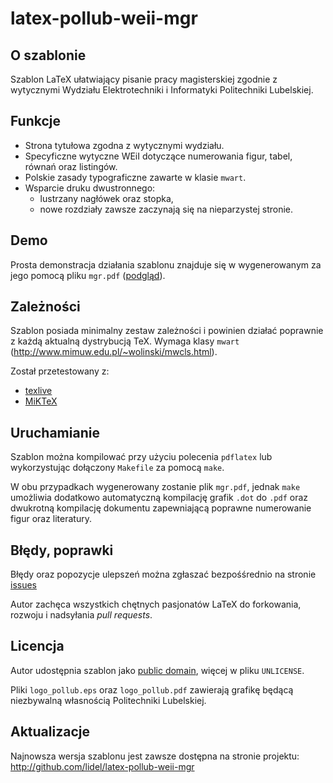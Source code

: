 latex-pollub-weii-mgr
=====================

O szablonie
-----------

Szablon LaTeX ułatwiający pisanie pracy magisterskiej zgodnie z wytycznymi Wydziału Elektrotechniki i Informatyki Politechniki Lubelskiej.

Funkcje
-------

- Strona tytułowa zgodna z wytycznymi wydziału.
- Specyficzne wytyczne WEiI dotyczące numerowania figur, tabel, równań oraz listingów.
- Polskie zasady typograficzne zawarte w klasie `mwart`.
- Wsparcie druku dwustronnego:
  - lustrzany nagłówek oraz stopka,
  - nowe rozdziały zawsze zaczynają się na nieparzystej stronie.

Demo
----

Prosta demonstracja działania szablonu znajduje się w wygenerowanym za jego pomocą pliku `mgr.pdf` ([podgląd](https://docs.google.com/viewer?url=http://github.com/lidel/latex-pollub-weii-mgr/raw/master/mgr.pdf)).

Zależności
----------

Szablon posiada minimalny zestaw zależności i powinien działać poprawnie z każdą aktualną dystrybucją TeX.
Wymaga klasy `mwart` (http://www.mimuw.edu.pl/~wolinski/mwcls.html).

Został przetestowany z:

* [texlive](http://tug.org/texlive/)
* [MiKTeX](http://miktex.org)

Uruchamianie
------------

Szablon można kompilować przy użyciu polecenia `pdflatex` lub wykorzystując dołączony `Makefile` za pomocą `make`.


W obu przypadkach wygenerowany zostanie plik `mgr.pdf`, jednak `make` umożliwia dodatkowo automatyczną kompilację grafik `.dot` do `.pdf` oraz dwukrotną kompilację dokumentu zapewniającą poprawne numerowanie figur oraz literatury.

Błędy, poprawki
---------------

Błędy oraz popozycje ulepszeń można zgłaszać bezpośśrednio na stronie [issues](http://github.com/lidel/latex-pollub-weii-mgr/issues)

Autor zachęca wszystkich chętnych pasjonatów LaTeX do forkowania, rozwoju i nadsyłania *pull requests*.

Licencja
--------

Autor udostępnia szablon jako [public domain](http://unlicense.org/), więcej w pliku `UNLICENSE`.


Pliki `logo_pollub.eps` oraz `logo_pollub.pdf` zawierają grafikę będącą niezbywalną własnością Politechniki Lubelskiej.


Aktualizacje
------------

Najnowsza wersja szablonu jest zawsze dostępna na stronie projektu: <http://github.com/lidel/latex-pollub-weii-mgr>
